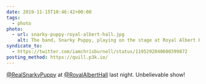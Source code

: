 ```yaml
---
date: 2019-11-15T10:46:42+00:00
tags:
  - photo
photo:
  - url: snarky-puppy-royal-albert-hall.jpg
    alt: The band, Snarky Puppy, playing on the stage at Royal Albert Hall.
syndicate_to:
  - https://twitter.com/iamchrisburnell/status/1195292040600399872
posting_method: https://quill.p3k.io/
---
```


<a href="https://twitter.com/RealSnarkyPuppy">@RealSnarkyPuppy</a> at <a href="https://twitter.com/RoyalAlbertHall">@RoyalAlbertHall</a> last night. Unbelievable show!
